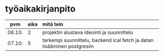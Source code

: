 # työaikakirjanpito

| pvm | aika | mitä tein  |
| :----:|:-----| :-----|
| 06.10. | 2    | projektin alustava ideointi ja suunnittelu  |
| 07.10. | 5    | tarkempi suunnittelu, backend ical fetch ja datan lisääminen postgresiin |
